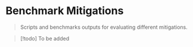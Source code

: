 # Benchmark Mitigations

> Scripts and benchmarks outputs for evaluating different mitigations.

> [!todo] To be added
